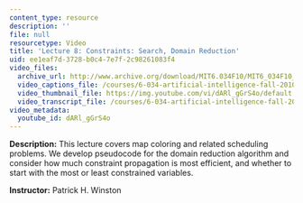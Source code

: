 ```yaml
---
content_type: resource
description: ''
file: null
resourcetype: Video
title: 'Lecture 8: Constraints: Search, Domain Reduction'
uid: ee1eaf7d-3728-b0c4-7e7f-2c98261083f4
video_files:
  archive_url: http://www.archive.org/download/MIT6.034F10/MIT6_034F10_lec08_300k.mp4
  video_captions_file: /courses/6-034-artificial-intelligence-fall-2010/85921260debe53e8873ed8c51d81189e_dARl_gGrS4o.vtt
  video_thumbnail_file: https://img.youtube.com/vi/dARl_gGrS4o/default.jpg
  video_transcript_file: /courses/6-034-artificial-intelligence-fall-2010/d12314b2344fb2bd8c0e139ae1374726_dARl_gGrS4o.pdf
video_metadata:
  youtube_id: dARl_gGrS4o
---
```


**Description:** This lecture covers map coloring and related scheduling problems. We develop pseudocode for the domain reduction algorithm and consider how much constraint propagation is most efficient, and whether to start with the most or least constrained variables.

**Instructor:** Patrick H. Winston
